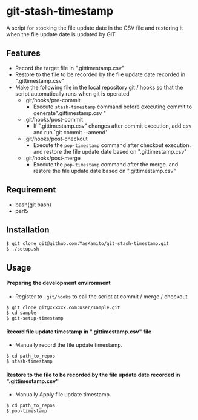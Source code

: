 # git-stash-timestamp

A script for stocking the file update date in the CSV file and restoring it when the file update date is updated by GIT


## Features

- Record the target file in ".gittimestamp.csv"
- Restore to the file to be recorded by the file update date recorded in ".gittimestamp.csv"
- Make the following file in the local repository git / hooks so that the script automatically runs when git is operated
    - .git/hooks/pre-commit
        * Execute `stash-timestamp` command before executing commit to generate".gittimestamp.csv "
    - .git/hooks/post-commit
        * If ".gittimestamp.csv" changes after commit execution, add csv and run `git commit --amend'
    - .git/hooks/post-checkout
        * Execute the `pop-timestamp` command after checkout execution. and restore the file update date based on ".gittimestamp.csv"
    - .git/hooks/post-merge
        * Execute the `pop-timestamp` command after the merge. and restore the file update date based on ".gittimestamp.csv"


## Requirement

- bash(git bash)
- perl5

## Installation

~~~
$ git clone git@github.com:YasKamito/git-stash-timestamp.git
$ ./setup.sh
~~~

## Usage

#### Preparing the development environment

* Register to `.git/hooks` to call the script at commit / merge / checkout

~~~
$ git clone git@xxxxxx.com:user/sample.git
$ cd sample
$ git-setup-timestamp
~~~

#### Record file update timestamp in ".gittimestamp.csv" file

* Manually record the file update timestamp.

~~~
$ cd path_to_repos
$ stash-timestamp
~~~

#### Restore to the file to be recorded by the file update date recorded in ".gittimestamp.csv"

* Manually Apply file update timestamp.

~~~
$ cd path_to_repos
$ pop-timestamp
~~~


